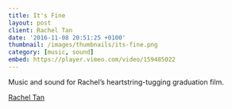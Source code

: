 ```yaml
---
title: It's Fine
layout: post
client: Rachel Tan
date: '2016-11-08 20:51:25 +0100'
thumbnail: /images/thumbnails/its-fine.png
category: [music, sound]
embed: https://player.vimeo.com/video/159485022
---
```


Music and sound for Rachel’s heartstring-tugging graduation film.

[Rachel Tan](https://www.instagram.com/rachelnherpics/)
